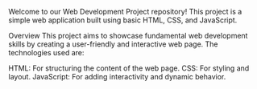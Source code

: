 Welcome to our Web Development Project repository! This project is a simple web application built using basic HTML, CSS, and JavaScript.

Overview
This project aims to showcase fundamental web development skills by creating a user-friendly and interactive web page. The technologies used are:

HTML: For structuring the content of the web page.
CSS: For styling and layout.
JavaScript: For adding interactivity and dynamic behavior.
